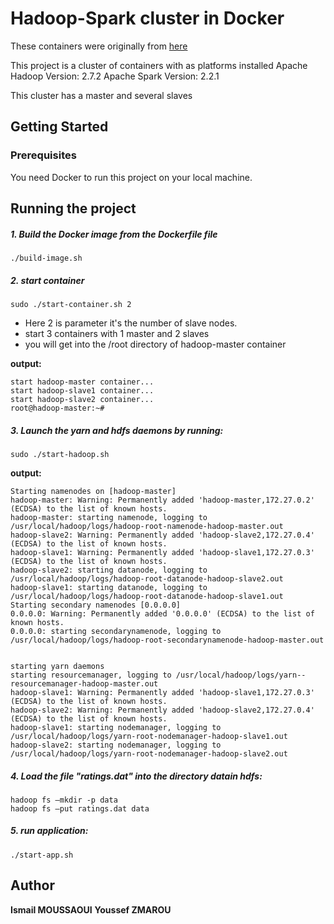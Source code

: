 # Hadoop-Spark cluster in Docker


These containers were originally from [here](https://github.com/kiwenlau/hadoop-cluster-docker)

This project is a  cluster of  containers  with as platforms installed
Apache Hadoop Version: 2.7.2
Apache Spark Version: 2.2.1

This cluster has a master and several slaves

 
## Getting Started

### Prerequisites

You need Docker to run this project on your local machine.


## Running the project


##### 1. Build the Docker image from the Dockerfile file

```
./build-image.sh
```

##### 2. start container

```
sudo ./start-container.sh 2
```
- Here 2 is parameter it's the number of slave nodes.
- start 3 containers with 1 master and 2 slaves
- you will get into the /root directory of hadoop-master container 

**output:**

```
start hadoop-master container...
start hadoop-slave1 container...
start hadoop-slave2 container...
root@hadoop-master:~# 
```


##### 3. Launch the yarn and hdfs daemons by running:

```
sudo ./start-hadoop.sh
```

**output:**

```
Starting namenodes on [hadoop-master]
hadoop-master: Warning: Permanently added 'hadoop-master,172.27.0.2' (ECDSA) to the list of known hosts.
hadoop-master: starting namenode, logging to /usr/local/hadoop/logs/hadoop-root-namenode-hadoop-master.out
hadoop-slave2: Warning: Permanently added 'hadoop-slave2,172.27.0.4' (ECDSA) to the list of known hosts.
hadoop-slave1: Warning: Permanently added 'hadoop-slave1,172.27.0.3' (ECDSA) to the list of known hosts.
hadoop-slave2: starting datanode, logging to /usr/local/hadoop/logs/hadoop-root-datanode-hadoop-slave2.out
hadoop-slave1: starting datanode, logging to /usr/local/hadoop/logs/hadoop-root-datanode-hadoop-slave1.out
Starting secondary namenodes [0.0.0.0]
0.0.0.0: Warning: Permanently added '0.0.0.0' (ECDSA) to the list of known hosts.
0.0.0.0: starting secondarynamenode, logging to /usr/local/hadoop/logs/hadoop-root-secondarynamenode-hadoop-master.out


starting yarn daemons
starting resourcemanager, logging to /usr/local/hadoop/logs/yarn--resourcemanager-hadoop-master.out
hadoop-slave1: Warning: Permanently added 'hadoop-slave1,172.27.0.3' (ECDSA) to the list of known hosts.
hadoop-slave2: Warning: Permanently added 'hadoop-slave2,172.27.0.4' (ECDSA) to the list of known hosts.
hadoop-slave1: starting nodemanager, logging to /usr/local/hadoop/logs/yarn-root-nodemanager-hadoop-slave1.out
hadoop-slave2: starting nodemanager, logging to /usr/local/hadoop/logs/yarn-root-nodemanager-hadoop-slave2.out
```

##### 4. Load the file "ratings.dat" into the directory datain hdfs:

```
hadoop fs –mkdir -p data
hadoop fs –put ratings.dat data
```


##### 5. run application:

```
./start-app.sh
```


## Author

**Ismail MOUSSAOUI** 
**Youssef ZMAROU**





